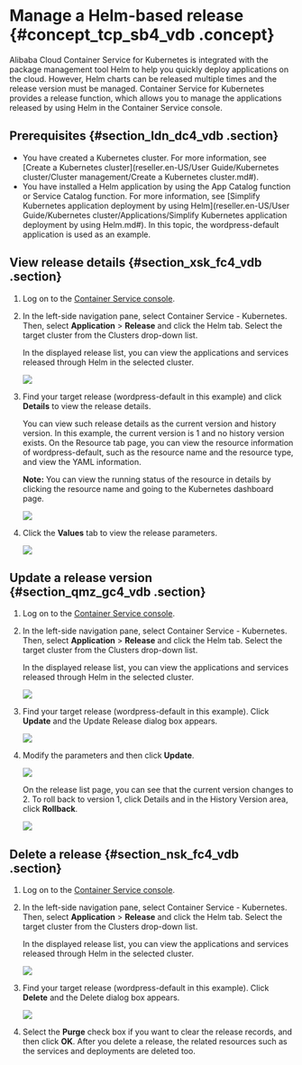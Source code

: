 # Manage a Helm-based release {#concept_tcp_sb4_vdb .concept}

Alibaba Cloud Container Service for Kubernetes is integrated with the package management tool Helm to help you quickly deploy applications on the cloud. However, Helm charts can be released multiple times and the release version must be managed. Container Service for Kubernetes provides a release function, which allows you to manage the applications released by using Helm in the Container Service console.

## Prerequisites {#section_ldn_dc4_vdb .section}

-   You have created a Kubernetes cluster. For more information, see [Create a Kubernetes cluster](reseller.en-US/User Guide/Kubernetes cluster/Cluster management/Create a Kubernetes cluster.md#).
-   You have installed a Helm application by using the App Catalog function or Service Catalog function. For more information, see [Simplify Kubernetes application deployment by using Helm](reseller.en-US/User Guide/Kubernetes cluster/Applications/Simplify Kubernetes application deployment by using Helm.md#). In this topic, the wordpress-default application is used as an example.

## View release details {#section_xsk_fc4_vdb .section}

1.  Log on to the [Container Service console](https://partners-intl.console.aliyun.com/#/cs).
2.  In the left-side navigation pane, select Container Service - Kubernetes. Then, select **Application** \> **Release** and click the Helm tab. Select the target cluster from the Clusters drop-down list.

    In the displayed release list, you can view the applications and services released through Helm in the selected cluster.

    ![](http://static-aliyun-doc.oss-cn-hangzhou.aliyuncs.com/assets/img/15770/154452145414016_en-US.png)

3.  Find your target release \(wordpress-default in this example\) and click **Details** to view the release details.

    You can view such release details as the current version and history version. In this example, the current version is 1 and no history version exists. On the Resource tab page, you can view the resource information of wordpress-default, such as the resource name and the resource type, and view the YAML information.

    **Note:** You can view the running status of the resource in details by clicking the resource name and going to the Kubernetes dashboard page.

    ![](http://static-aliyun-doc.oss-cn-hangzhou.aliyuncs.com/assets/img/15770/154452145414017_en-US.png)

4.  Click the **Values** tab to view the release parameters.

    ![](http://static-aliyun-doc.oss-cn-hangzhou.aliyuncs.com/assets/img/15770/154452145414018_en-US.png)


## Update a release version {#section_qmz_gc4_vdb .section}

1.  Log on to the [Container Service console](https://partners-intl.console.aliyun.com/#/cs).
2.  In the left-side navigation pane, select Container Service - Kubernetes. Then, select **Application** \> **Release** and click the Helm tab. Select the target cluster from the Clusters drop-down list.

    In the displayed release list, you can view the applications and services released through Helm in the selected cluster.

    ![](http://static-aliyun-doc.oss-cn-hangzhou.aliyuncs.com/assets/img/15770/154452145414016_en-US.png)

3.  Find your target release \(wordpress-default in this example\). Click **Update** and the Update Release dialog box appears.

    ![](http://static-aliyun-doc.oss-cn-hangzhou.aliyuncs.com/assets/img/15770/154452145414019_en-US.png)

4.  Modify the parameters and then click **Update**.

    ![](http://static-aliyun-doc.oss-cn-hangzhou.aliyuncs.com/assets/img/15770/154452145414020_en-US.png)

    On the release list page, you can see that the current version changes to 2. To roll back to version 1, click Details and in the History Version area, click **Rollback**.

    ![](http://static-aliyun-doc.oss-cn-hangzhou.aliyuncs.com/assets/img/15770/154452145414021_en-US.png)


## Delete a release {#section_nsk_fc4_vdb .section}

1.  Log on to the [Container Service console](https://partners-intl.console.aliyun.com/#/cs).
2.  In the left-side navigation pane, select Container Service - Kubernetes. Then, select **Application** \> **Release** and click the Helm tab. Select the target cluster from the Clusters drop-down list.

    In the displayed release list, you can view the applications and services released through Helm in the selected cluster.

    ![](http://static-aliyun-doc.oss-cn-hangzhou.aliyuncs.com/assets/img/15770/154452145414016_en-US.png)

3.  Find your target release \(wordpress-default in this example\). Click **Delete** and the Delete dialog box appears.

    ![](http://static-aliyun-doc.oss-cn-hangzhou.aliyuncs.com/assets/img/15770/154452145414022_en-US.png)

4.  Select the **Purge** check box if you want to clear the release records, and then click **OK**. After you delete a release, the related resources such as the services and deployments are deleted too.

